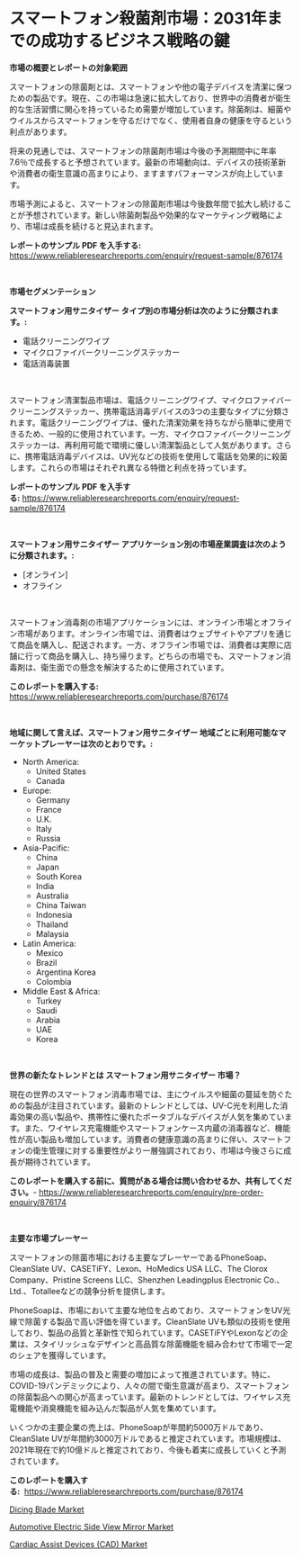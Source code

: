 <p><h1>スマートフォン殺菌剤市場：2031年までの成功するビジネス戦略の鍵</h1></p><p><strong>市場の概要とレポートの対象範囲</strong></p>
<p><p>スマートフォンの除菌剤とは、スマートフォンや他の電子デバイスを清潔に保つための製品です。現在、この市場は急速に拡大しており、世界中の消費者が衛生的な生活習慣に関心を持っているため需要が増加しています。除菌剤は、細菌やウイルスからスマートフォンを守るだけでなく、使用者自身の健康を守るという利点があります。</p><p>将来の見通しでは、スマートフォンの除菌剤市場は今後の予測期間中に年率7.6％で成長すると予想されています。最新の市場動向は、デバイスの技術革新や消費者の衛生意識の高まりにより、ますますパフォーマンスが向上しています。</p><p>市場予測によると、スマートフォンの除菌剤市場は今後数年間で拡大し続けることが予想されています。新しい除菌剤製品や効果的なマーケティング戦略により、市場は成長を続けると見込まれます。</p></p>
<p><strong>レポートのサンプル PDF を入手する:</strong> <a href="https://www.reliableresearchreports.com/enquiry/request-sample/876174">https://www.reliableresearchreports.com/enquiry/request-sample/876174</a></p>
<p>&nbsp;</p>
<p><strong>市場セグメンテーション</strong></p>
<p><strong>スマートフォン用サニタイザー タイプ別の市場分析は次のように分類されます。:</strong></p>
<p><ul><li>電話クリーニングワイプ</li><li>マイクロファイバークリーニングステッカー</li><li>電話消毒装置</li></ul></p>
<p>&nbsp;</p>
<p><p>スマートフォン清潔製品市場は、電話クリーニングワイプ、マイクロファイバークリーニングステッカー、携帯電話消毒デバイスの3つの主要なタイプに分類されます。電話クリーニングワイプは、優れた清潔効果を持ちながら簡単に使用できるため、一般的に使用されています。一方、マイクロファイバークリーニングステッカーは、再利用可能で環境に優しい清潔製品として人気があります。さらに、携帯電話消毒デバイスは、UV光などの技術を使用して電話を効果的に殺菌します。これらの市場はそれぞれ異なる特徴と利点を持っています。</p></p>
<p><strong>レポートのサンプル PDF を入手する:</strong>&nbsp;<a href="https://www.reliableresearchreports.com/enquiry/request-sample/876174">https://www.reliableresearchreports.com/enquiry/request-sample/876174</a></p>
<p>&nbsp;</p>
<p><strong> スマートフォン用サニタイザー アプリケーション別の市場産業調査は次のように分類されます。:</strong></p>
<p><ul><li>[オンライン]</li><li>オフライン</li></ul></p>
<p>&nbsp;</p>
<p><p>スマートフォン消毒剤の市場アプリケーションには、オンライン市場とオフライン市場があります。オンライン市場では、消費者はウェブサイトやアプリを通じて商品を購入し、配送されます。一方、オフライン市場では、消費者は実際に店舗に行って商品を購入し、持ち帰ります。どちらの市場でも、スマートフォン消毒剤は、衛生面での懸念を解決するために使用されています。</p></p>
<p><strong>このレポートを購入する:</strong>&nbsp; <a href="https://www.reliableresearchreports.com/purchase/876174">https://www.reliableresearchreports.com/purchase/876174</a></p>
<p>&nbsp;</p>
<p><strong>地域に関して言えば、スマートフォン用サニタイザー 地域ごとに利用可能なマーケットプレーヤーは次のとおりです。:</strong></p>
<p><ul>
    <li>
        North America:
        <ul>
            <li>United States</li>
            <li>Canada</li>
        </ul>
    </li>
    <li>
        Europe:
        <ul>
            <li>Germany</li>
            <li>France</li>
            <li>U.K.</li>
            <li>Italy</li>
            <li>Russia</li>
        </ul>
    </li>
    <li>
        Asia-Pacific:
        <ul>
            <li>China</li>
            <li>Japan</li>
            <li>South Korea</li>
            <li>India</li>
            <li>Australia</li>
            <li>China Taiwan</li>
            <li>Indonesia</li>
            <li>Thailand</li>
            <li>Malaysia</li>
        </ul>
    </li>
    <li>
        Latin America:
        <ul>
            <li>Mexico</li>
            <li>Brazil</li>
            <li>Argentina Korea</li>
            <li>Colombia</li>
        </ul>
    </li>
    <li>
        Middle East & Africa:
        <ul>
            <li>Turkey</li>
            <li>Saudi</li>
            <li>Arabia</li>
            <li>UAE</li>
            <li>Korea</li>
        </ul>
    </li>
    </ul></p>
<p>&nbsp;</p>
<p><strong>世界の新たなトレンドとは スマートフォン用サニタイザー 市場？</strong></p>
<p><p>現在の世界のスマートフォン消毒市場では、主にウイルスや細菌の蔓延を防ぐための製品が注目されています。最新のトレンドとしては、UV-C光を利用した消毒効果の高い製品や、携帯性に優れたポータブルなデバイスが人気を集めています。また、ワイヤレス充電機能やスマートフォンケース内蔵の消毒器など、機能性が高い製品も増加しています。消費者の健康意識の高まりに伴い、スマートフォンの衛生管理に対する重要性がより一層強調されており、市場は今後さらに成長が期待されています。</p></p>
<p><strong>このレポートを購入する前に、質問がある場合は問い合わせるか、共有してください。</strong>- <a href="https://www.reliableresearchreports.com/enquiry/pre-order-enquiry/876174">https://www.reliableresearchreports.com/enquiry/pre-order-enquiry/876174</a></p>
<p>&nbsp;</p>
<p><strong>主要な市場プレーヤー</strong></p>
<p><p>スマートフォンの除菌市場における主要なプレーヤーであるPhoneSoap、CleanSlate UV、CASETiFY、Lexon、HoMedics USA LLC、The Clorox Company、Pristine Screens LLC、Shenzhen Leadingplus Electronic Co.、Ltd.、Totalleeなどの競争分析を提供します。 </p><p>PhoneSoapは、市場において主要な地位を占めており、スマートフォンをUV光線で除菌する製品で高い評価を得ています。CleanSlate UVも類似の技術を使用しており、製品の品質と革新性で知られています。CASETiFYやLexonなどの企業は、スタイリッシュなデザインと高品質な除菌機能を組み合わせて市場で一定のシェアを獲得しています。 </p><p>市場の成長は、製品の普及と需要の増加によって推進されています。特に、COVID-19パンデミックにより、人々の間で衛生意識が高まり、スマートフォンの除菌製品への関心が高まっています。最新のトレンドとしては、ワイヤレス充電機能や消臭機能を組み込んだ製品が人気を集めています。 </p><p>いくつかの主要企業の売上は、PhoneSoapが年間約5000万ドルであり、CleanSlate UVが年間約3000万ドルであると推定されています。市場規模は、2021年現在で約10億ドルと推定されており、今後も着実に成長していくと予測されています。</p></p>
<p><strong>このレポートを購入する:</strong>&nbsp;&nbsp;<a href="https://www.reliableresearchreports.com/purchase/876174">https://www.reliableresearchreports.com/purchase/876174</a></p>
<p><p><a href="https://view.publitas.com/reportprime-1/dicing-blade-market-challenges-opportunities-and-growth-drivers-and-major-market-players-forecasted-for-period-from-2023-2030/">Dicing Blade Market</a></p><p><a href="https://github.com/kathiaseamanalvaradovlprc2h/Market-Research-Report-List-1/blob/main/automotive-electric-side-view-mirror-market.md">Automotive Electric Side View Mirror Market</a></p><p><a href="https://view.publitas.com/reportprime-1/cardiac-assist-devices-cad-market-research-report-provides-thorough-industry-overview-which-offers-an-in-depth-analysis-of-product-trends-and-new-market-divisions/">Cardiac Assist Devices (CAD) Market</a></p></p>